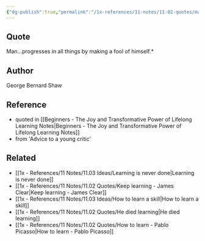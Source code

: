 ```yaml
---
{"dg-publish":true,"permalink":"/1x-references/11-notes/11-02-quotes/man-progresses-in-all-things-by-making-a-fool-of-himself/","title":"structure note","noteIcon":""}
---
```



## Quote
Man…progresses in all things by making a fool of himself.*

## Author
George Bernard Shaw

## Reference
- quoted in [[Beginners - The Joy and Transformative Power of Lifelong Learning Notes\|Beginners - The Joy and Transformative Power of Lifelong Learning Notes]]
- from 'Advice to a young critic'

## Related
- [[1x - References/11 Notes/11.03 Ideas/Learning is never done\|Learning is never done]]
- [[1x - References/11 Notes/11.02 Quotes/Keep learning - James Clear\|Keep learning - James Clear]]
- [[1x - References/11 Notes/11.03 Ideas/How to learn a skill\|How to learn a skill]]
- [[1x - References/11 Notes/11.02 Quotes/He died learning\|He died learning]]
- [[1x - References/11 Notes/11.02 Quotes/How to learn - Pablo Picasso\|How to learn - Pablo Picasso]]
